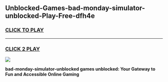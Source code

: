 
## Unblocked-Games-bad-monday-simulator-unblocked-Play-Free-dfh4e
<h3>
<a href="https://premium76.site?title=bad-monday-simulator-unblocked&ref=19M">CLICK TO PLAY</a></h3>
<hr>

<h3>
<a href="https://premium76.site?title=bad-monday-simulator-unblocked&ref=19M">CLICK 2 PLAY</a>
  
</h3>

<a href="https://premium76.site?title=bad-monday-simulator-unblocked&ref=19M"><img src="https://clearcache.store/games.png"></a>


**bad-monday-simulator-unblocked games unblocked: Your Gateway to Fun and Accessible Online Gaming**
